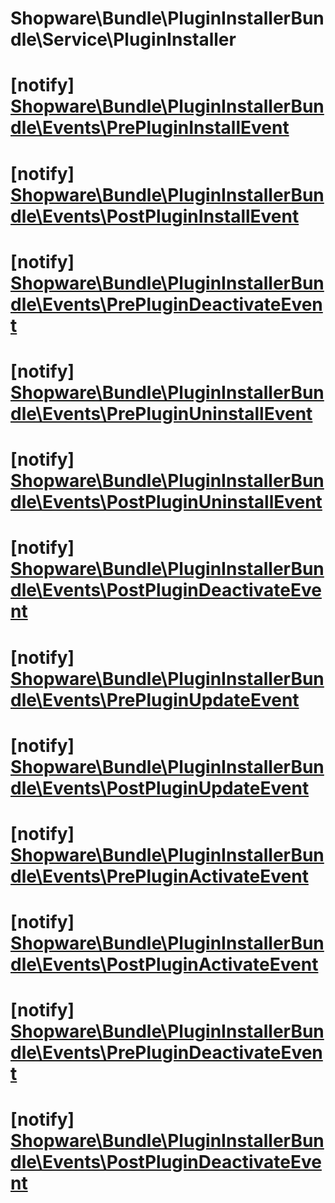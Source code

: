 # Shopware\Bundle\PluginInstallerBundle\Service\PluginInstaller

# [notify] [Shopware\Bundle\PluginInstallerBundle\Events\PrePluginInstallEvent](https://github.com/shopware/shopware/blob/5.5/engine/Shopware/Bundle/PluginInstallerBundle/Service/PluginInstaller.php#L150)



# [notify] [Shopware\Bundle\PluginInstallerBundle\Events\PostPluginInstallEvent](https://github.com/shopware/shopware/blob/5.5/engine/Shopware/Bundle/PluginInstallerBundle/Service/PluginInstaller.php#L164)



# [notify] [Shopware\Bundle\PluginInstallerBundle\Events\PrePluginDeactivateEvent](https://github.com/shopware/shopware/blob/5.5/engine/Shopware/Bundle/PluginInstallerBundle/Service/PluginInstaller.php#L189)



# [notify] [Shopware\Bundle\PluginInstallerBundle\Events\PrePluginUninstallEvent](https://github.com/shopware/shopware/blob/5.5/engine/Shopware/Bundle/PluginInstallerBundle/Service/PluginInstaller.php#L190)



# [notify] [Shopware\Bundle\PluginInstallerBundle\Events\PostPluginUninstallEvent](https://github.com/shopware/shopware/blob/5.5/engine/Shopware/Bundle/PluginInstallerBundle/Service/PluginInstaller.php#L199)



# [notify] [Shopware\Bundle\PluginInstallerBundle\Events\PostPluginDeactivateEvent](https://github.com/shopware/shopware/blob/5.5/engine/Shopware/Bundle/PluginInstallerBundle/Service/PluginInstaller.php#L200)



# [notify] [Shopware\Bundle\PluginInstallerBundle\Events\PrePluginUpdateEvent](https://github.com/shopware/shopware/blob/5.5/engine/Shopware/Bundle/PluginInstallerBundle/Service/PluginInstaller.php#L239)



# [notify] [Shopware\Bundle\PluginInstallerBundle\Events\PostPluginUpdateEvent](https://github.com/shopware/shopware/blob/5.5/engine/Shopware/Bundle/PluginInstallerBundle/Service/PluginInstaller.php#L247)



# [notify] [Shopware\Bundle\PluginInstallerBundle\Events\PrePluginActivateEvent](https://github.com/shopware/shopware/blob/5.5/engine/Shopware/Bundle/PluginInstallerBundle/Service/PluginInstaller.php#L273)



# [notify] [Shopware\Bundle\PluginInstallerBundle\Events\PostPluginActivateEvent](https://github.com/shopware/shopware/blob/5.5/engine/Shopware/Bundle/PluginInstallerBundle/Service/PluginInstaller.php#L277)



# [notify] [Shopware\Bundle\PluginInstallerBundle\Events\PrePluginDeactivateEvent](https://github.com/shopware/shopware/blob/5.5/engine/Shopware/Bundle/PluginInstallerBundle/Service/PluginInstaller.php#L297)



# [notify] [Shopware\Bundle\PluginInstallerBundle\Events\PostPluginDeactivateEvent](https://github.com/shopware/shopware/blob/5.5/engine/Shopware/Bundle/PluginInstallerBundle/Service/PluginInstaller.php#L302)

